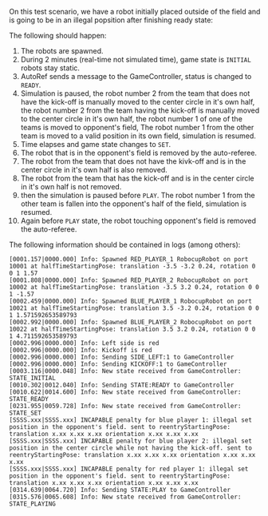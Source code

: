 On this test scenario, we have a robot initially placed outside of the field and is going to be in an illegal popsition after finishing ready state:

The following should happen:

1. The robots are spawned.
2. During 2 minutes (real-time not simulated time), game state is `INITIAL` robots stay static.
3. AutoRef sends a message to the GameController, status is changed to `READY`.
4. Simulation is paused, the robot number 2 from the team that does not have the kick-off is manually moved to the center circle in it's own half, the
   robot number 2 from the team having the kick-off is manually moved to the center circle in it's own half, the robot number 1 of one of the teams is moved to opponent's field, The robot number 1 from the other team is moved to a valid position in its own field, simulation is resumed.
5. Time elapses and game state changes to `SET`.
6. The robot that is in the opponent's field is removed by the auto-referee.
7. The robot from the team that does not have the kivk-off and is in the center circle in it's own half is also removed.
8. The robot from the team that has the kick-off and is in the center circle in it's own half is not removed.
9. then the simulation is paused before `PLAY`. The robot number 1 from the other team is fallen into the opponent's
   half of the field, simulation is resumed.
10. Again before `PLAY` state, the robot touching opponent's field is removed the auto-referee.

The following information should be contained in logs (among others):

```
[0001.157|0000.000] Info: Spawned RED_PLAYER_1 RobocupRobot on port 10001 at halfTimeStartingPose: translation -3.5 -3.2 0.24, rotation 0 0 1 1.57
[0001.808|0000.000] Info: Spawned RED_PLAYER_2 RobocupRobot on port 10002 at halfTimeStartingPose: translation -3.5 3.2 0.24, rotation 0 0 1 -1.57
[0002.459|0000.000] Info: Spawned BLUE_PLAYER_1 RobocupRobot on port 10021 at halfTimeStartingPose: translation 3.5 -3.2 0.24, rotation 0 0 1 1.571592653589793
[0002.992|0000.000] Info: Spawned BLUE_PLAYER_2 RobocupRobot on port 10022 at halfTimeStartingPose: translation 3.5 3.2 0.24, rotation 0 0 1 4.711592653589793
[0002.996|0000.000] Info: Left side is red
[0002.996|0000.000] Info: Kickoff is red
[0002.996|0000.000] Info: Sending SIDE_LEFT:1 to GameController
[0002.996|0000.000] Info: Sending KICKOFF:1 to GameController
[0003.116|0000.048] Info: New state received from GameController: STATE_INITIAL
[0010.302|0012.040] Info: Sending STATE:READY to GameController
[0010.622|0014.600] Info: New state received from GameController: STATE_READY
[0231.955|0059.728] Info: New state received from GameController: STATE_SET
[SSSS.xxx|SSSS.xxx] INCAPABLE penalty for blue player 1: illegal set position in the opponent's field. sent to reentryStartingPose: translation x.xx x.xx x.xx orientation x.xx x.xx x.xx
[SSSS.xxx|SSSS.xxx] INCAPABLE penalty for blue player 2: illegal set position in the center circle while not having the kick-off. sent to reentryStartingPose: translation x.xx x.xx x.xx orientation x.xx x.xx x.xx
[SSSS.xxx|SSSS.xxx] INCAPABLE penalty for red player 1: illegal set position in the opponent's field. sent to reentryStartingPose: translation x.xx x.xx x.xx orientation x.xx x.xx x.xx
[0314.639|0064.720] Info: Sending STATE:PLAY to GameController
[0315.576|0065.608] Info: New state received from GameController: STATE_PLAYING
```
